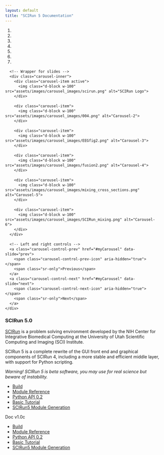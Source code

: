 ```yaml
---
layout: default
title: "SCIRun 5 Documentation"
---
```

<html>
  <head>
    <script src="https://ajax.googleapis.com/ajax/libs/jquery/3.4.1/jquery.min.js"></script>
    <script src="https://stackpath.bootstrapcdn.com/bootstrap/4.4.1/js/bootstrap.min.js"></script>
    <link rel="stylesheet" href="{{ site.baseurl }}/css/index.css">
  </head>
  <body>
    <div id="myCarousel" class="carousel slide" data-ride="carousel">
      <!-- Indicators -->
      <ol class="carousel-indicators">
        <li data-target="#myCarousel" data-slide-to="0" class="active"></li>
        <li data-target="#myCarousel" data-slide-to="1"></li>
        <li data-target="#myCarousel" data-slide-to="2"></li>
        <li data-target="#myCarousel" data-slide-to="3"></li>
        <li data-target="#myCarousel" data-slide-to="4"></li>
        <li data-target="#myCarousel" data-slide-to="5"></li>
        <li data-target="#myCarousel" data-slide-to="6"></li>
      </ol>

      <!-- Wrapper for slides -->
      <div class="carousel-inner">
        <div class="carousel-item active">
          <img class="d-block w-100" src="assets/images/carousel_images/scirun.png" alt="SCIRun Logo">
        </div>

        <div class="carousel-item">
          <img class="d-block w-100" src="assets/images/carousel_images/004.png" alt="Carousel-2">
        </div>

        <div class="carousel-item">
          <img class="d-block w-100" src="assets/images/carousel_images/EEGfig2.png" alt="Carousel-3">
        </div>

        <div class="carousel-item">
          <img class="d-block w-100" src="assets/images/carousel_images/fusion2.png" alt="Carousel-4">
        </div>

        <div class="carousel-item">
          <img class="d-block w-100" src="assets/images/carousel_images/mixing_cross_sections.png" alt="Carousel-5">
        </div>

        <div class="carousel-item">
          <img class="d-block w-100" src="assets/images/carousel_images/SCIRun_mixing.png" alt="Carousel-6">
        </div>
      </div>

      <!-- Left and right controls -->
      <a class="carousel-control-prev" href="#myCarousel" data-slide="prev">
        <span class="carousel-control-prev-icon" aria-hidden="true"></span>
        <span class="sr-only">Previous</span>
      </a>
      <a class="carousel-control-next" href="#myCarousel" data-slide="next">
        <span class="carousel-control-next-icon" aria-hidden="true"></span>
        <span class="sr-only">Next</span>
      </a>
    </div>
  </body>
</html>


<!-- ![SCIRun Logo](http://www.sci.utah.edu/images/software/SCIRun/scirun.png) -->

### SCIRun 5.0

[SCIRun](https://github.com/SCIInstitute/SCIRun) is a problem solving environment developed by the NIH Center for Integrative Biomedical Computing at the University of Utah Scientific Computing and Imaging (SCI) Institute.

SCIRun 5 is a complete rewrite of the GUI front end and graphical components of SCIRun 4, including a more stable and efficient middle layer, with support for Python scripting.

*Warning! SCIRun 5 is beta software, you may use for real science but beware of instability.*

- [Build](build.html)
- [Module Reference](modules.html)
- [Python API 0.2](python.html)
- [Basic Tutorial](BasicTutorial.html)
- [SCIRun5 Module Generation](SCIRun5ModuleGeneration.html)

Doc v1.0c
 - [Build](build.html)
 - [Module Reference](modules.html)
 - [Python API 0.2](python.html)
 - [Basic Tutorial](BasicTutorial.html)
 - [SCIRun5 Module Generation](SCIRun5ModuleGeneration.html)
